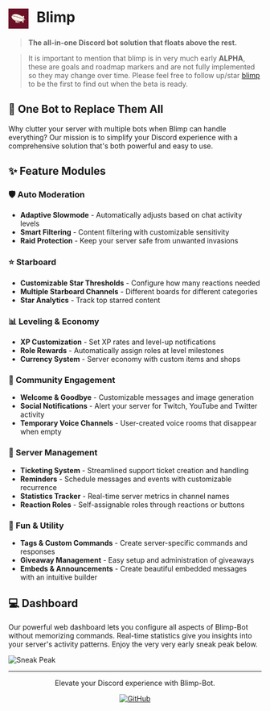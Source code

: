 # <div style="display: flex; gap: 1rem;"><img src="20250514_2112_3D Angled Zeppelin_remix_01jv86rkywfxsvv5m1za9tk8pk.png" width="40"/> Blimp</div>

> **The all-in-one Discord bot solution that floats above the rest.**

> It is important to mention that blimp is in very much early **ALPHA**, these are goals and roadmap markers and are not fully implemented so they may change over time. Please feel free to follow up/star [blimp](https://github.com/Blimp-Bot/blimp) to be the first to find out when the beta is ready.

## 🚀 One Bot to Replace Them All

Why clutter your server with multiple bots when Blimp can handle everything? Our mission is to simplify your Discord experience with a comprehensive solution that's both powerful and easy to use.

## ✨ Feature Modules

### 🛡️ Auto Moderation

- **Adaptive Slowmode** - Automatically adjusts based on chat activity levels
- **Smart Filtering** - Content filtering with customizable sensitivity
- **Raid Protection** - Keep your server safe from unwanted invasions

### ⭐ Starboard

- **Customizable Star Thresholds** - Configure how many reactions needed
- **Multiple Starboard Channels** - Different boards for different categories
- **Star Analytics** - Track top starred content

### 📊 Leveling & Economy

- **XP Customization** - Set XP rates and level-up notifications
- **Role Rewards** - Automatically assign roles at level milestones
- **Currency System** - Server economy with custom items and shops

### 🔔 Community Engagement

- **Welcome & Goodbye** - Customizable messages and image generation
- **Social Notifications** - Alert your server for Twitch, YouTube and Twitter activity
- **Temporary Voice Channels** - User-created voice rooms that disappear when empty

### 🎫 Server Management

- **Ticketing System** - Streamlined support ticket creation and handling
- **Reminders** - Schedule messages and events with customizable recurrence
- **Statistics Tracker** - Real-time server metrics in channel names
- **Reaction Roles** - Self-assignable roles through reactions or buttons

### 🎁 Fun & Utility

- **Tags & Custom Commands** - Create server-specific commands and responses
- **Giveaway Management** - Easy setup and administration of giveaways
- **Embeds & Announcements** - Create beautiful embedded messages with an intuitive builder

## 💻 Dashboard

Our powerful web dashboard lets you configure all aspects of Blimp-Bot without memorizing commands. Real-time statistics give you insights into your server's activity patterns. Enjoy the very very early sneak peak below.

<img src="https://img.jptr.cloud/raw/CIlMpp.png" alt="Sneak Peak" width="600"/>


---

<p align="center">Elevate your Discord experience with Blimp-Bot.</p>
<p align="center">
  <a href="https://github.com/Blimp-Bot"><img src="https://img.shields.io/badge/GitHub-181717?style=for-the-badge&logo=github&logoColor=white" alt="GitHub"/></a>
</p>
